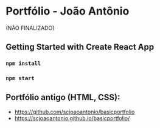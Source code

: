 # Portfólio - João Antônio
(NÃO FINALIZADO)

## Getting Started with Create React App

### `npm install`

### `npm start`

## Portfólio antigo (HTML, CSS): 
- https://github.com/scjoaoantonio/basicportfolio
- https://scjoaoantonio.github.io/basicportfolio/
